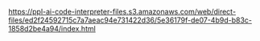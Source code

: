 https://ppl-ai-code-interpreter-files.s3.amazonaws.com/web/direct-files/ed2f24592715c7a7aeac94e731422d36/5e36179f-de07-4b9d-b83c-1858d2be4a94/index.html
